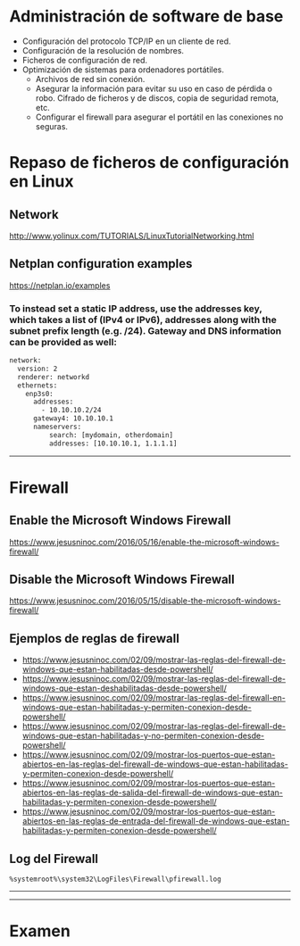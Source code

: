 # Administración de software de base

 - Configuración del protocolo TCP/IP en un cliente de red. 
 - Configuración de la resolución de nombres. 
 - Ficheros de configuración de red. 
 - Optimización de sistemas para ordenadores portátiles.
   - Archivos de red sin conexión.
   - Asegurar la información para evitar su uso en caso de pérdida o robo. Cifrado de ficheros y de discos, copia de seguridad remota, etc.
   - Configurar el firewall para asegurar el portátil en las conexiones no seguras.

# Repaso de ficheros de configuración en Linux

## Network
http://www.yolinux.com/TUTORIALS/LinuxTutorialNetworking.html

## Netplan configuration examples
https://netplan.io/examples

### To instead set a static IP address, use the addresses key, which takes a list of (IPv4 or IPv6), addresses along with the subnet prefix length (e.g. /24). Gateway and DNS information can be provided as well:

```Bash
network:
  version: 2
  renderer: networkd
  ethernets:
    enp3s0:
      addresses:
        - 10.10.10.2/24
      gateway4: 10.10.10.1
      nameservers:
          search: [mydomain, otherdomain]
          addresses: [10.10.10.1, 1.1.1.1]
```

--------------

# Firewall
## Enable the Microsoft Windows Firewall
https://www.jesusninoc.com/2016/05/16/enable-the-microsoft-windows-firewall/
## Disable the Microsoft Windows Firewall
https://www.jesusninoc.com/2016/05/15/disable-the-microsoft-windows-firewall/
## Ejemplos de reglas de firewall
* https://www.jesusninoc.com/02/09/mostrar-las-reglas-del-firewall-de-windows-que-estan-habilitadas-desde-powershell/
* https://www.jesusninoc.com/02/09/mostrar-las-reglas-del-firewall-de-windows-que-estan-deshabilitadas-desde-powershell/
* https://www.jesusninoc.com/02/09/mostrar-las-reglas-del-firewall-en-windows-que-estan-habilitadas-y-permiten-conexion-desde-powershell/
* https://www.jesusninoc.com/02/09/mostrar-las-reglas-del-firewall-de-windows-que-estan-habilitadas-y-no-permiten-conexion-desde-powershell/
* https://www.jesusninoc.com/02/09/mostrar-los-puertos-que-estan-abiertos-en-las-reglas-del-firewall-de-windows-que-estan-habilitadas-y-permiten-conexion-desde-powershell/
* https://www.jesusninoc.com/02/09/mostrar-los-puertos-que-estan-abiertos-en-las-reglas-de-salida-del-firewall-de-windows-que-estan-habilitadas-y-permiten-conexion-desde-powershell/
* https://www.jesusninoc.com/02/09/mostrar-los-puertos-que-estan-abiertos-en-las-reglas-de-entrada-del-firewall-de-windows-que-estan-habilitadas-y-permiten-conexion-desde-powershell/
## Log del Firewall
```Cmd
%systemroot%\system32\LogFiles\Firewall\pfirewall.log
```

--------------
--------------

# Examen
